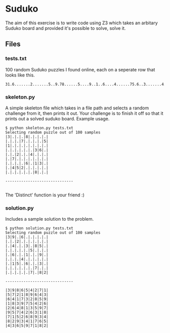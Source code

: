 # Suduko

The aim of this exercise is to write code using Z3 which takes an arbitary Suduko board and provided it's possible to solve, solve it.

## Files

### tests.txt

100 random Suduko puzzles I found online, each on a seperate row that looks like this.
```
31.6.......2.......5..9.78......5....9..1..6....4......75.6..3.......4.......7.92
```

### skeleton.py

A simple skeleton file which takes in a file path and selects a random challenge from it, then prints it out. Your challenge is to finish it off so that it prints out a solved suduko board. Example usage.

```
$ python skeleton.py tests.txt 
Selecting random puzzle out of 100 samples
|3|.|.|.|8|.|.|.|.|
|.|.|.|7|.|.|.|.|5|
|1|.|.|.|.|.|.|.|.|
|.|.|.|.|.|.|3|6|.|
|.|.|2|.|.|4|.|.|.|
|.|7|.|.|.|.|.|.|.|
|.|.|.|.|6|.|1|3|.|
|.|4|5|2|.|.|.|.|.|
|.|.|.|.|.|.|8|.|.|

------------------------------


```

The 'Distinct' function is your friend :)

### solution.py

Includes a sample solution to the problem.

```
$ python solution.py tests.txt 
Selecting random puzzle out of 100 samples
|3|9|.|6|.|.|.|.|.|
|.|.|2|.|.|.|.|.|.|
|.|4|.|.|3|.|8|5|.|
|.|.|.|.|.|5|.|.|.|
|.|6|.|.|1|.|.|9|.|
|.|.|.|4|.|.|.|.|.|
|.|1|5|.|6|.|.|3|.|
|.|.|.|.|.|.|7|.|.|
|.|.|.|.|.|7|.|8|2|

------------------------------

|3|9|8|6|5|4|2|7|1|
|5|7|2|1|8|9|6|4|3|
|6|4|1|7|3|2|8|5|9|
|1|8|3|9|7|5|4|2|6|
|2|6|4|8|1|3|5|9|7|
|9|5|7|4|2|6|3|1|8|
|7|1|5|2|6|8|9|3|4|
|8|2|9|3|4|1|7|6|5|
|4|3|6|5|9|7|1|8|2|

```
